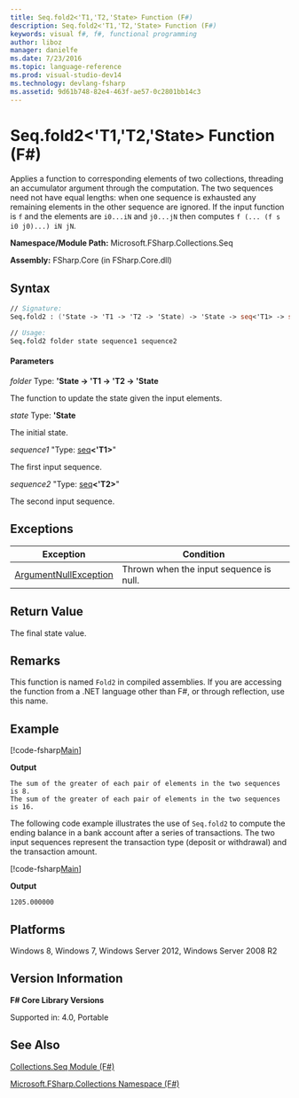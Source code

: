 ```yaml
---
title: Seq.fold2<'T1,'T2,'State> Function (F#)
description: Seq.fold2<'T1,'T2,'State> Function (F#)
keywords: visual f#, f#, functional programming
author: liboz
manager: danielfe
ms.date: 7/23/2016
ms.topic: language-reference
ms.prod: visual-studio-dev14
ms.technology: devlang-fsharp
ms.assetid: 9d61b748-82e4-463f-ae57-0c2801bb14c3
---
```


# Seq.fold2<'T1,'T2,'State> Function (F#)

Applies a function to corresponding elements of two collections, threading an accumulator argument through the computation. The two sequences need not have equal lengths: when one sequence is exhausted any remaining elements in the other sequence are ignored. If the input function is `f` and the elements are `i0...iN` and `j0...jN` then computes `f (... (f s i0 j0)...) iN jN`.

**Namespace/Module Path:** Microsoft.FSharp.Collections.Seq

**Assembly:** FSharp.Core (in FSharp.Core.dll)

## Syntax

```fsharp
// Signature:
Seq.fold2 : ('State -> 'T1 -> 'T2 -> 'State) -> 'State -> seq<'T1> -> seq<'T2> -> 'State

// Usage:
Seq.fold2 folder state sequence1 sequence2
```

#### Parameters
*folder*
Type: **'State -&gt; 'T1 -&gt; 'T2 -&gt; 'State**

The function to update the state given the input elements.

*state*
Type: **'State**

The initial state.

*sequence1*
"Type: [seq](https://msdn.microsoft.com/library/2f0c87c6-8a0d-4d33-92a6-10d1d037ce75)**&lt;'T1&gt;**"

The first input sequence.

*sequence2*
"Type: [seq](https://msdn.microsoft.com/library/2f0c87c6-8a0d-4d33-92a6-10d1d037ce75)**&lt;'T2&gt;**"

The second input sequence.

## Exceptions

|Exception|Condition|
|----|----|
|[ArgumentNullException](https://msdn.microsoft.com/library/system.argumentnullexception.aspx)|Thrown when the input sequence is null.|

## Return Value

The final state value.

## Remarks
This function is named `Fold2` in compiled assemblies. If you are accessing the function from a .NET language other than F#, or through reflection, use this name.

## Example

[!code-fsharp[Main](snippets/fssequences/snippet49.fs)]

**Output**

```
The sum of the greater of each pair of elements in the two sequences is 8.
The sum of the greater of each pair of elements in the two sequences is 16.
```

The following code example illustrates the use of `Seq.fold2` to compute the ending balance in a bank account after a series of transactions. The two input sequences represent the transaction type (deposit or withdrawal) and the transaction amount.

[!code-fsharp[Main](snippets/fssequences/snippet50.fs)]

**Output**

```
1205.000000
```

## Platforms
Windows 8, Windows 7, Windows Server 2012, Windows Server 2008 R2

## Version Information
**F# Core Library Versions**

Supported in: 4.0, Portable

## See Also
[Collections.Seq Module &#40;F&#35;&#41;](Collections.Seq-Module-%5BFSharp%5D.md)

[Microsoft.FSharp.Collections Namespace &#40;F&#35;&#41;](Microsoft.FSharp.Collections-Namespace-%5BFSharp%5D.md)
